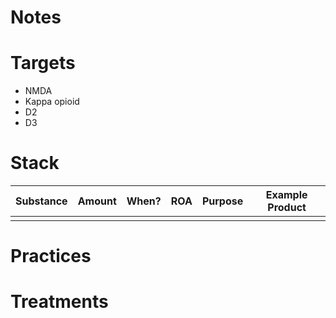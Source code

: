 # Notes

# Targets
- NMDA
- Kappa opioid
- D2
- D3

# Stack
| Substance | Amount | When? | ROA | Purpose | Example Product |
| --------- | ------ | ----- | --- | ------- | --------------- |
|           |        |       |     |         |                 |

# Practices

# Treatments